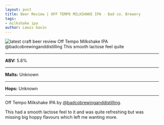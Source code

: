 ```yaml
---
layout: post
title: Beer Review | OFF TEMPO MILKSHAKE IPA - Bad co. Brewery
tags:
- milkshake ipa
author: Lewis Gavin
---
```


![latest craft beer review Off Tempo Milkshake IPA @badcobrewinganddistilling This smooth lactose feel quite](https://www.lewisgavin.co.uk/beermeupplease/images/2018-11-09-off-tempo-milkshake-ipa-@badcobrewinganddistilling-this-smooth-lactose-feel-quite.png)

***
**ABV:** 5.8%

***
**Malts:** Unknown

***
**Hops:** Unknown

***

Off Tempo Milkshake IPA by [@badcobrewinganddistilling](https://instagram.com/badcobrewinganddistilling).

This had a smooth lactose feel to it and was quite refreshing but was missing big hoppy flavours which left me wanting more. 
